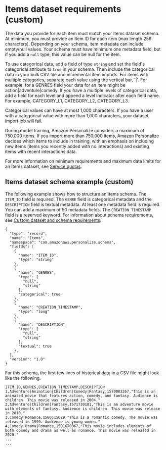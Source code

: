 # Items dataset requirements \(custom\)<a name="item-dataset-requirements"></a>

 The data you provide for each item must match your Items dataset schema\. At minimum, you must provide an Item ID for each item \(max length 256 characters\)\. Depending on your schema, item metadata can include empty/null values\. Your schema must have minimum one metadata field, but if you add a `null` type, this value can be null for the item\. 

 To use categorical data, add a field of type `string` and set the field's categorical attribute to `true` in your schema\. Then include the categorical data in your bulk CSV file and incremental item imports\. For items with multiple categories, separate each value using the vertical bar, '\|'\. For example, for a GENRES field your data for an item might be action\|adventure\|comedy\. If you have a multiple levels of categorical data, add a field for each level and append a level indicator after each field name\. For example, CATEGORY\_L1, CATEGORY\_L2, CATEGORY\_L3\. 

Categorical values can have at most 1,000 characters\. If you have a user with a categorical value with more than 1,000 characters, your dataset import job will fail\. 

During model training, Amazon Personalize considers a maximum of 750,000 items\. If you import more than 750,000 items, Amazon Personalize decides which items to include in training, with an emphasis on including new items \(items you recently added with no interactions\) and existing items with recent interactions data\.

 For more information on minimum requirements and maximum data limits for an Items dataset, see [Service quotas](limits.md#limits-table)\.

## Items dataset schema example \(custom\)<a name="schema-examples-items"></a>

The following example shows how to structure an Items schema\. The `ITEM_ID` field is required\. The `GENRE` field is categorical metadata and the `DESCRIPTION` field is textual metadata\. At least one metadata field is required\. You can add a maximum of 50 metadata fields\. The `CREATION_TIMESTAMP` field is a reserved keyword\. For information about schema requirements, see [Custom dataset and schema requirements](custom-datasets-and-schemas.md#dataset-requirements)\.

```
{
  "type": "record",
  "name": "Items",
  "namespace": "com.amazonaws.personalize.schema",
  "fields": [
    {
      "name": "ITEM_ID",
      "type": "string"
    },
    {
      "name": "GENRES",
      "type": [
        "null",
        "string"
      ],
      "categorical": true
    },
    {
      "name": "CREATION_TIMESTAMP",
      "type": "long"
    },
    {
      "name": "DESCRIPTION",
      "type": [
        "null",
        "string"
      ],
      "textual": true
    },
  ],
  "version": "1.0"
}
```

For this schema, the first few lines of historical data in a CSV file might look like the following\.

```
ITEM_ID,GENRES,CREATION_TIMESTAMP,DESCRIPTION
1,Adventure|Animation|Children|Comedy|Fantasy,1570003267,"This is an animated movie that features action, comedy, and fantasy. Audience is children. This movie was released in 2004."
2,Adventure|Children|Fantasy,1571730101,"This is an adventure movie with elements of fantasy. Audience is children. This movie was release in 2010."
3,Comedy|Romance,1560515629,"This is a romantic comedy. The movie was released in 1999. Audience is young women."
4,Comedy|Drama|Romance,1581670067,"This movie includes elements of both comedy and drama as well as romance. This movie was released in 2020."
...
...
```